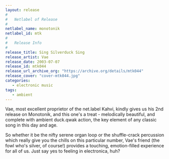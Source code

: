 ```yaml
---
layout: release
#
#   Netlabel of Release
#
netlabel_name: monotonik
netlabel_id: mtk
#
#   Release Info
#
release_title: Sing Silverduck Sing
release_artist: Vae
release_date: 2003-07-07
release_id: mtk044
release_url_archive_org: "https://archive.org/details/mtk044"
release_cover: "cover-mtk044.jpg"
categories:
   - electronic music
tags:
   - ambient
---
```

Vae, most excellent proprietor of the net.label Kahvi, kindly gives us his 2nd release on Monotonik, and this one's a treat - melodically beautiful, and complete with ambient duck.qwak action, the key element of any classic song in this day and age.

So whether it be the nifty serene organ loop or the shuffle-crack percussion which really give you the chills on this particular number, Vae's friend (the fowl who's silver, of course!) provides a touching, emotion-filled experience for all of us. Just say yes to feeling in electronica, huh?



